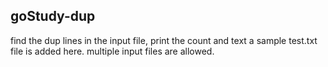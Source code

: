 ## goStudy-dup

find the dup lines in the input file, print the count  and text 
a sample test.txt file is added here.
multiple input files are allowed.